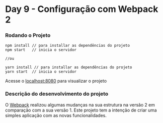 # Day 9 - Configuração com Webpack 2

### Rodando o Projeto

```
npm install // para installar as dependências do projeto
npm start	// inicia o servidor

//ou

yarn install // para installar as dependências do projeto
yarn start	// inicia o servidor
```
Acesse o [localhost:8080](http://localhost:8080/) para visualizar o projeto

### Descrição do desenvolvimento do projeto

O [Webpack](https://webpack.js.org/configuration/) realizou algumas mudanças na sua estrutura na versão 2 em comparação com a sua versão 1.
Este projeto tem a intenção de criar uma simples aplicação com as novas funcionalidades.